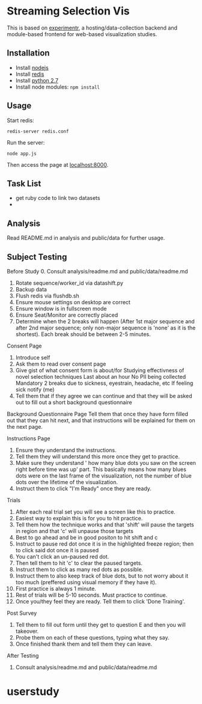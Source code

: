 Streaming Selection Vis
================

This is based on [experimentr](https://github.com/codementum/experimentr), a hosting/data-collection backend and module-based frontend for web-based visualization studies.

## Installation

* Install [nodejs](http://nodejs.org/download/)
* Install [redis](http://redis.io/download)
* Install [python 2.7](https://www.python.org/download/releases/2.7)
* Install node modules:  `npm install`

## Usage

Start redis:

    redis-server redis.conf

Run the server:

    node app.js

Then access the page at [localhost:8000](http://localhost:8000).

## Task List
* get ruby code to link two datasets
*

## Analysis

Read README.md in analysis and public/data for further usage.

## Subject Testing
Before Study
0. Consult analysis/readme.md and public/data/readme.md
1. Rotate sequence/worker_id via datashift.py
2. Backup data
3. Flush redis via flushdb.sh
4. Ensure mouse settings on desktop are correct
5. Ensure window is in fullscreen mode
6. Ensure Seat/Monitor are correctly placed
7. Determine when the 2 breaks will happen (After 1st major sequence and after 2nd major sequence;
	only non-major sequence is 'none' as it is the shortest). Each break should be between 2-5 minutes.

Consent Page
1. Introduce self
2. Ask them to read over consent page
3. Give gist of what consent form is about/for
	Studying effectivness of novel selection techniques
	Last about an hour
	No PII being collected
	Mandatory 2 breaks due to sickness, eyestrain, headache, etc
	If feeling sick notify (me)
4. Tell them that if they agree we can continue and that they will be asked out to fill out a short background questionnaire

Background Questionnaire Page
Tell them that once they have form filled out that they can hit next, and that instructions will be explained for them on the next page.

Instructions Page
1. Ensure they understand the instructions.
2. Tell them they will understand this more once they get to practice.
3. Make sure they understand ' how many blue dots you saw on the screen right before time was up' part. 
	This basically means how many blues dots were on the last frame of the visualization, not the number of blue dots
	over the lifetime of the visualization.
4. Instruct them to click "I'm Ready" once they are ready.

Trials
1. After each real trial set you will see a screen like this to practice.
2. Easiest way to explain this is for you to hit practice.
3. Tell them how the technique works and that 'shift' will pause the targets in region and that 'c' will unpause those targets
4. Best to go ahead and be in good positon to hit shift and c
5. Instruct to pause red dot once it is in the highlighted freeze region; then to click said dot once it is paused
6. You can't click an un-paused red dot.
7. Then tell them to hit 'c' to clear the paused targets.
8. Instruct them to click as many red dots as possible.
9. Instruct them to also keep track of blue dots, but to not worry about it too much (preffered using visual memory if they have it).
10. First practice is always 1 minute.
11. Rest of trials will be 5-10 seconds. Must practice to continue.
12. Once you/they feel they are ready. Tell them to click 'Done Training'.

Post Survey
1. Tell them to fill out form until they get to question E and then you will takeover.
2. Probe them on each of these questions, typing what they say.
3. Once finished thank them and tell them they can leave.

After Testing
1. Consult analysis/readme.md and public/data/readme.md

# userstudy
